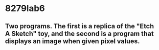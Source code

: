 # 8279lab6

## Two programs. The first is a replica of the "Etch A Sketch" toy, and the second is a program that displays an image when given pixel values.
